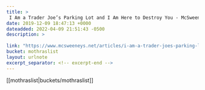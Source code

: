 ```yaml
---
title: > 
 I Am a Trader Joe’s Parking Lot and I Am Here to Destroy You - McSweeney’s Internet Tendency
date: 2019-12-09 18:47:13 +0000
dateadded: 2022-04-09 21:51:43 -0500
description: > 
 
link: "https://www.mcsweeneys.net/articles/i-am-a-trader-joes-parking-lot-and-i-am-here-to-destroy-you?fbclid=IwAR2FIhc_7ZGbJRPMqe_h_jrJigwCLpE-ze9W1AJBoWI3hoaJQunubKRjdCk"
bucket: mothraslist
layout: urlnote
excerpt_separator: <!-- excerpt-end -->
--- 
```

 <!-- excerpt-end -->[[mothraslist|buckets/mothraslist]]
